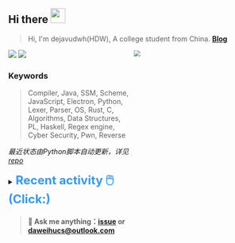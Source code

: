 ## Hi there <img src="https://raw.githubusercontent.com/MartinHeinz/MartinHeinz/master/wave.gif" width="30px">

> Hi, I'm dejavudwh(HDW), A college student from China. **[Blog](https://www.cnblogs.com/secoding)** 

![](https://komarev.com/ghpvc/?username=dejavudwh)
<img src="https://img.shields.io/badge/BLOG-dejavudwh-blue"><a href="https://www.cnblogs.com/secoding/"></a></img>
<img align="right" width="50%" src="https://github-readme-stats.vercel.app/api?username=dejavudwh&show_icons=true&theme=onedark&count_private=true" style="zoom: 80%;" /> 

### Keywords 

> Compiler, Java, SSM, Scheme, JavaScript, Electron, Python, Lexer, Parser, OS, Rust, C, Algorithms, Data Structures, PL, Haskell, Regex engine, Cyber Security, Pwn, Reverse

*最近状态由Python脚本自动更新，详见<a href="https://github.com/dejavudwh/dejavudwh"> repo</a>*

<details>

  <summary><font size="5.5" color="#3399FF"><b>Recent activity 🖱️(Click:)</b></font></summary>

  - <details open>

    <summary><font size="3.5" color="#3399FF"><b>Recent Post 🖱️</b></font></summary>
    <br>
    <table>
    <tr>
    <td>
    <!-- ZHIHUPOSTS:START --> 

    <!-- ZHIHUPOSTS:END -->
    </td>
    <td>
    <!-- GITHUB:START -->

    - [dejavudwh pushed to main in dejavudwh/tracee](https://github.com/dejavudwh/tracee/compare/17c1924fd6...61d36285ae) - 2023-12-30T08:48:15Z
    - [dejavudwh forked dejavudwh/krie from Gui774ume/krie](https://github.com/dejavudwh/krie) - 2023-12-27T16:48:07Z
    - [dejavudwh starred Gui774ume/krie](https://github.com/Gui774ume/krie) - 2023-12-27T15:35:07Z
    - [dejavudwh pushed to main in dejavudwh/KubeArmor](https://github.com/dejavudwh/KubeArmor/compare/d6db731c7e...e64ccb7fed) - 2023-12-26T17:10:50Z
    - [dejavudwh pushed to main in dejavudwh/tetragon](https://github.com/dejavudwh/tetragon/compare/1a68bf2681...a250225c19) - 2023-12-24T16:47:47Z
    <!-- GITHUB:END -->
    </td>
    </tr>
    </table>
  </details>

</details>

> #### 💬 Ask me anything：[issue](https://github.com/dejavudwh/dejavudwh/issues) or [daweihucs@outlook.com](mailto:daweihucs@outlook.com)